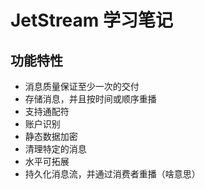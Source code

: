 # JetStream 学习笔记

## 功能特性

- 消息质量保证至少一次的交付
- 存储消息，并且按时间或顺序重播
- 支持通配符
- 账户识别
- 静态数据加密
- 清理特定的消息
- 水平可拓展
- 持久化消息流，并通过消费者重播（啥意思）

